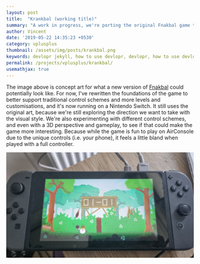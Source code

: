```yaml
---
layout: post
title:  "Krankbal (working title)"
summary: "A work in progress, we're porting the original Fnakbal game to the Nintendo Switch and Xbox One and Series X|S, updating its graphics, adding more content, finetuning controls and making the whole game more fun."
author: Vincent
date: '2019-05-22 14:35:23 +0530'
category: vplusplus
thumbnail: /assets/img/posts/krankbal.png
keywords: devlopr jekyll, how to use devlopr, devlopr, how to use devlopr-jekyll, devlopr-jekyll tutorial,best jekyll themes
permalink: /projects/vplusplus/krankbal/
usemathjax: true
---
```



The image above is concept art for what a new version of [Fnakbal](/projects/vplusplus/fnakbal) could potentially look like. For now, I've rewritten the foundations of the game to better support traditional control schemes and more levels and customisations, and it's now running on a Nintendo Switch. It still uses the original art, because we're still exploring the direction we want to take with the visual style. We're also experimenting with different control schemes, and even with a 3D perspective and gameplay, to see if that could make the game more interesting. Because while the game is fun to play on AirConsole due to the unique controls (i.e. your phone), it feels a little bland when played with a full controller.

<img src="/assets/img/posts/krankbal_screenshot.jpg" class="img-fluid">

